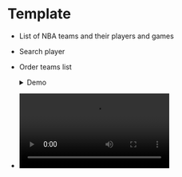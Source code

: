 # Template

- List of NBA teams and their players and games
- Search player
- Order teams list

  <details>
     
  <summary>Demo</summary>
  
  Nba 
- 
  <video src="https://github.com/ch13mob/template/assets/15021133/4728b522-bd3f-48c9-8bc0-05d7d811a7f7" controls="controls" style="max-width: 730px;"></video>
  

  
</details>
